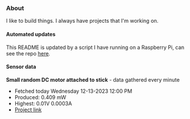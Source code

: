 ### About
I like to build things. I always have projects that I'm working on.

#### Automated updates
This README is updated by a script I have running on a Raspberry Pi, can see the repo [here](https://github.com/jdc-cunningham/raspi-git-repo-updater).

#### Sensor data


**Small random DC motor attached to stick** - data gathered every minute
- Fetched today Wednesday 12-13-2023 12:00 PM
- Produced: 0.409 mW
- Highest: 0.01V 0.0003A
- [Project link](https://github.com/jdc-cunningham/turbine-raspi)